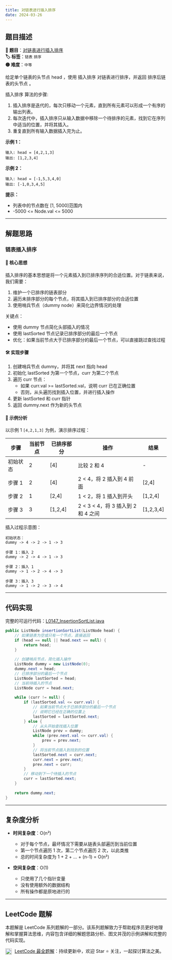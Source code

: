 ```yaml
---
title: 对链表进行插入排序
date: 2024-03-26
---
```


## 题目描述

**🔗 题目**：[对链表进行插入排序](https://leetcode.cn/problems/insertion-sort-list/)  
**🏷️ 标签**：`链表` `排序`  
**🟡 难度**：`中等`  

给定单个链表的头节点 head ，使用 插入排序 对链表进行排序，并返回 排序后链表的头节点 。

插入排序 算法的步骤:
1. 插入排序是迭代的，每次只移动一个元素，直到所有元素可以形成一个有序的输出列表。
2. 每次迭代中，插入排序只从输入数据中移除一个待排序的元素，找到它在序列中适当的位置，并将其插入。
3. 重复直到所有输入数据插入完为止。

**示例 1：**
```
输入: head = [4,2,1,3]
输出: [1,2,3,4]
```

**示例 2：**
```
输入: head = [-1,5,3,4,0]
输出: [-1,0,3,4,5]
```

**提示：**
- 列表中的节点数在 [1, 5000]范围内
- -5000 <= Node.val <= 5000

---

## 解题思路

### 链表插入排序

#### 📝 核心思想

插入排序的基本思想是将一个元素插入到已排序序列的合适位置。对于链表来说，我们需要：

1. 维护一个已排序的链表部分
2. 遍历未排序部分的每个节点，将其插入到已排序部分的合适位置
3. 使用哨兵节点（dummy node）来简化边界情况的处理

关键点：
- 使用 dummy 节点简化头部插入的情况
- 使用 lastSorted 节点记录已排序部分的最后一个节点
- 优化：如果当前节点大于已排序部分的最后一个节点，可以直接跳过查找过程

#### 🛠️ 实现步骤

1. 创建哨兵节点 dummy，并将其 next 指向 head
2. 初始化 lastSorted 为第一个节点，curr 为第二个节点
3. 遍历 curr 节点：
   - 如果 curr.val >= lastSorted.val，说明 curr 已在正确位置
   - 否则，从头遍历找到插入位置，并进行插入操作
4. 更新 lastSorted 和 curr 指针
5. 返回 dummy.next 作为新的头节点

#### 🧩 示例分析

以示例 1 `[4,2,1,3]` 为例，演示排序过程：

| 步骤 | 当前节点 | 已排序部分 | 操作 | 结果 |
|-----|---------|-----------|------|------|
| 初始状态 | 2 | [4] | 比较 2 和 4 | - |
| 步骤 1 | 2 | [4] | 2 < 4，将 2 插入到 4 前面 | [2,4] |
| 步骤 2 | 1 | [2,4] | 1 < 2，将 1 插入到开头 | [1,2,4] |
| 步骤 3 | 3 | [1,2,4] | 2 < 3 < 4，将 3 插入到 2 和 4 之间 | [1,2,3,4] |

插入过程示意图：
```
初始状态：
dummy -> 4 -> 2 -> 1 -> 3

步骤 1：插入 2
dummy -> 2 -> 4 -> 1 -> 3

步骤 2：插入 1
dummy -> 1 -> 2 -> 4 -> 3

步骤 3：插入 3
dummy -> 1 -> 2 -> 3 -> 4
```

---

## 代码实现

完整的可运行代码：[L0147_InsertionSortList.java](../src/main/java/L0147_InsertionSortList.java)

```java
public ListNode insertionSortList(ListNode head) {
    // 如果链表为空或只有一个节点，直接返回
    if (head == null || head.next == null) {
        return head;
    }
    
    // 创建哨兵节点，简化插入操作
    ListNode dummy = new ListNode(0);
    dummy.next = head;
    // 已排序部分的最后一个节点
    ListNode lastSorted = head;
    // 当前待插入的节点
    ListNode curr = head.next;
    
    while (curr != null) {
        if (lastSorted.val <= curr.val) {
            // 如果当前节点大于已排序部分的最后一个节点
            // 说明它已经在正确的位置上
            lastSorted = lastSorted.next;
        } else {
            // 从头开始查找插入位置
            ListNode prev = dummy;
            while (prev.next.val <= curr.val) {
                prev = prev.next;
            }
            // 将当前节点插入到找到的位置
            lastSorted.next = curr.next;
            curr.next = prev.next;
            prev.next = curr;
        }
        // 移动到下一个待插入的节点
        curr = lastSorted.next;
    }
    
    return dummy.next;
}
```

---

## 复杂度分析

- **时间复杂度**：O(n²)
  - 对于每个节点，最坏情况下需要从链表头部遍历到当前位置
  - 第一个节点遍历 1 次，第二个节点遍历 2 次，以此类推
  - 总的时间复杂度为 1 + 2 + ... + (n-1) = O(n²)

- **空间复杂度**：O(1)
  - 只使用了几个指针变量
  - 没有使用额外的数据结构
  - 所有操作都是原地进行的

---

## LeetCode 题解

本题解是 LeetCode 系列题解的一部分。该系列题解致力于帮助程序员更好地理解和掌握算法思维，内容包含详细的解题思路分析、图文并茂的示例讲解和完整的代码实现。

<img src="https://github.githubassets.com/images/modules/logos_page/GitHub-Mark.png" alt="GitHub" width="20" style="vertical-align: middle; margin-right: 5px"> [LeetCode 最全题解](https://github.com/LjyYano/LeetCode)：持续更新中，欢迎 Star ⭐️ 关注，一起探讨算法之美。 